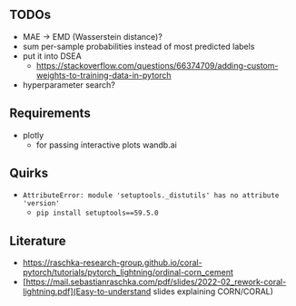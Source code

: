 ## TODOs
- MAE → EMD (Wasserstein distance)?
- sum per-sample probabilities instead of most predicted labels
- put it into DSEA
  - https://stackoverflow.com/questions/66374709/adding-custom-weights-to-training-data-in-pytorch
- hyperparameter search?

## Requirements
- plotly
  - for passing interactive plots wandb.ai

## Quirks
- `AttributeError: module 'setuptools._distutils' has no attribute 'version'`
  - `pip install setuptools==59.5.0`

## Literature
- https://raschka-research-group.github.io/coral-pytorch/tutorials/pytorch_lightning/ordinal-corn_cement
- [https://mail.sebastianraschka.com/pdf/slides/2022-02_rework-coral-lightning.pdf](Easy-to-understand slides explaining CORN/CORAL)
